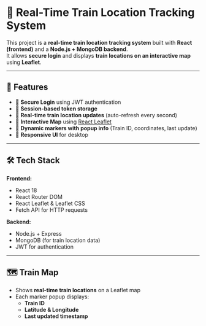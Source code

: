 # 🚆 Real-Time Train Location Tracking System

This project is a **real-time train location tracking system** built with **React (frontend)** and a **Node.js + MongoDB backend**.  
It allows **secure login** and displays **train locations on an interactive map** using **Leaflet**.

---

## 📌 Features

- 🔹 **Secure Login** using JWT authentication  
- 🔹 **Session-based token storage**  
- 🔹 **Real-time train location updates** (auto-refresh every second)  
- 🔹 **Interactive Map** using [React Leaflet](https://react-leaflet.js.org/)  
- 🔹 **Dynamic markers with popup info** (Train ID, coordinates, last update)  
- 🔹 **Responsive UI** for desktop  

---

## 🛠️ Tech Stack

**Frontend:**  
- React 18  
- React Router DOM  
- React Leaflet & Leaflet CSS  
- Fetch API for HTTP requests  

**Backend:**  
- Node.js + Express  
- MongoDB (for train location data)  
- JWT for authentication  

---
## 🗺️ Train Map

- Shows **real-time train locations** on a Leaflet map  
- Each marker popup displays:  
  - **Train ID**  
  - **Latitude & Longitude**  
  - **Last updated timestamp**  


